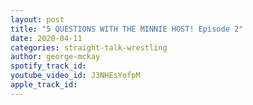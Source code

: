 ```yaml
---
layout: post
title: "5 QUESTIONS WITH THE MINNIE HOST! Episode 2"
date: 2020-04-11
categories: straight-talk-wrestling
author: george-mckay
spotify_track_id: 
youtube_video_id: J3NHEsYofpM
apple_track_id: 
---
```

